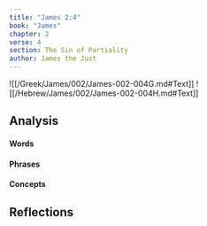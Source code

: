 ```yaml
---
title: "James 2:4"
book: "James"
chapter: 2
verse: 4
section: The Sin of Partiality
author: James the Just
---
```

![[/Greek/James/002/James-002-004G.md#Text]]
![[/Hebrew/James/002/James-002-004H.md#Text]]

## Analysis

#### Words

#### Phrases

#### Concepts

## Reflections
